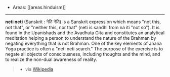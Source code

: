 
- Areas: [[areas.hinduism]]

---
**neti neti** (Sanskrit : नेति नेति) is a Sanskrit expression which means "not this, not that", or "neither this, nor that" (neti is sandhi from na iti "not so"). It is found in the Upanishads and the Avadhuta Gita and constitutes an analytical meditation helping a person to understand the nature of the Brahman by negating everything that is not Brahman. One of the key elements of Jnana Yoga practice is often a "neti neti search." The purpose of the exercise is to negate all objects of consciousness, including thoughts and the mind, and to realize the non-dual awareness of reality. 
> - via [Wikipedia](https://en.wikipedia.org/wiki/Neti%20neti)
